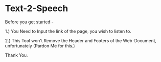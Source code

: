 # Text-2-Speech

Before you get started -

1.) You Need to Input the link of the page, you wish to listen to.

2.) This Tool won't Remove the Header and Footers of the Web-Document, unfortunately (Pardon Me for this.)

Thank You.
